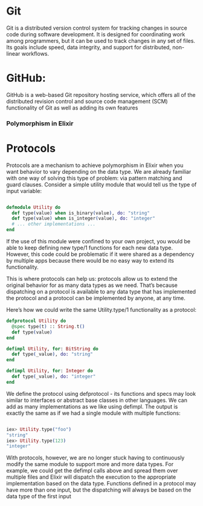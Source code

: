 # Git 
Git is a distributed version control system for tracking changes in source code during software development. It is designed for coordinating work among programmers, but it can be used to track changes in any set of files. Its goals include speed, data integrity, and support for distributed, non-linear workflows.

# GitHub: 
GitHub is a web-based Git repository hosting service, which offers all of the distributed revision control and source code management (SCM) functionality of Git as well as adding its own features


### Polymorphism in Elixir
# Protocols

Protocols are a mechanism to achieve polymorphism in Elixir when you want behavior to vary depending on the data type. We are already familiar with one way of solving this type of problem: via pattern matching and guard clauses. Consider a simple utility module that would tell us the type of input variable:

```elixir

defmodule Utility do
  def type(value) when is_binary(value), do: "string"
  def type(value) when is_integer(value), do: "integer"
  # ... other implementations ...
end

```

If the use of this module were confined to your own project, you would be able to keep defining new type/1 functions for each new data type. However, this code could be problematic if it were shared as a dependency by multiple apps because there would be no easy way to extend its functionality.

This is where protocols can help us: protocols allow us to extend the original behavior for as many data types as we need. That’s because dispatching on a protocol is available to any data type that has implemented the protocol and a protocol can be implemented by anyone, at any time.

Here’s how we could write the same Utility.type/1 functionality as a protocol:

```elixir
defprotocol Utility do
  @spec type(t) :: String.t()
  def type(value)
end

defimpl Utility, for: BitString do
  def type(_value), do: "string"
end

defimpl Utility, for: Integer do
  def type(_value), do: "integer"
end

```

We define the protocol using defprotocol - its functions and specs may look similar to interfaces or abstract base classes in other languages. We can add as many implementations as we like using defimpl. The output is exactly the same as if we had a single module with multiple functions:

```elixir

iex> Utility.type("foo")
"string"
iex> Utility.type(123)
"integer"

```
With protocols, however, we are no longer stuck having to continuously modify the same module to support more and more data types. For example, we could get the defimpl calls above and spread them over multiple files and Elixir will dispatch the execution to the appropriate implementation based on the data type. Functions defined in a protocol may have more than one input, but the dispatching will always be based on the data type of the first input


